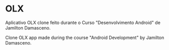 # OLX
Aplicativo OLX clone feito durante o Curso "Desenvolvimento Android" de Jamilton Damasceno.

Clone OLX app made during the course "Android Development" by Jamilton Damasceno.

